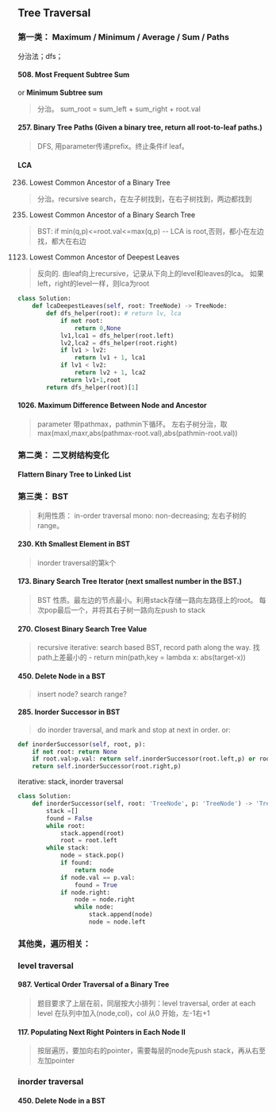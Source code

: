 
## Tree Traversal
### 第一类： Maximum / Minimum / Average / Sum / Paths
分治法；dfs；
#### 508. Most Frequent Subtree Sum
or __Minimum Subtree sum__
> 分治。 sum_root = sum_left + sum_right + root.val

#### 257. Binary Tree Paths (Given a binary tree, return all root-to-leaf paths.)
> DFS, 用parameter传递prefix。终止条件if leaf。
#### LCA
236. Lowest Common Ancestor of a Binary Tree
> 分治。recursive search，在左子树找到，在右子树找到，两边都找到
235. Lowest Common Ancestor of a Binary Search Tree
> BST: if min(q,p)<=root.val<=max(q,p) -- LCA is root,否则，都小在左边找，都大在右边
1123. Lowest Common Ancestor of Deepest Leaves
> 反向的. 由leaf向上recursive，记录从下向上的level和leaves的lca。
> 如果left，right的level一样，则lca为root
```python
class Solution:
    def lcaDeepestLeaves(self, root: TreeNode) -> TreeNode:
        def dfs_helper(root): # return lv, lca
            if not root:
                return 0,None
            lv1,lca1 = dfs_helper(root.left)
            lv2,lca2 = dfs_helper(root.right)
            if lv1 > lv2:
                return lv1 + 1, lca1
            if lv1 < lv2:
                return lv2 + 1, lca2
            return lv1+1,root
        return dfs_helper(root)[1]
```
#### 1026. Maximum Difference Between Node and Ancestor
> parameter 带pathmax，pathmin下循环。
> 左右子树分治，取 max(maxl,maxr,abs(pathmax-root.val),abs(pathmin-root.val))

### 第二类： 二叉树结构变化
#### Flattern Binary Tree to Linked List
### 第三类： BST
> 利用性质： in-order traversal mono: non-decreasing; 左右子树的range。
#### 230. Kth Smallest Element in BST 
> inorder traversal的第k个
#### 173. Binary Search Tree Iterator (next smallest number in the BST.)
> BST 性质。最左边的节点最小。利用stack存储一路向左路径上的root。
> 每次pop最后一个，并将其右子树一路向左push to stack
#### 270. Closest Binary Search Tree Value
> recursive
> iterative: search based BST, record path along the way. 找path上差最小的 - return min(path,key = lambda x: abs(target-x))
#### 450. Delete Node in a BST
> insert node? search range?
#### 285. Inorder Successor in BST
> do inorder traversal, and mark and stop at next in order.
or:
```python
def inorderSuccessor(self, root, p):
    if not root: return None
    if root.val>p.val: return self.inorderSuccessor(root.left,p) or root 
    return self.inorderSuccessor(root.right,p)
```
iterative: stack, inorder traversal
```python
class Solution:
    def inorderSuccessor(self, root: 'TreeNode', p: 'TreeNode') -> 'TreeNode':
        stack =[]
        found = False
        while root:
            stack.append(root)
            root = root.left
        while stack:
            node = stack.pop()
            if found:
                return node
            if node.val == p.val:
                found = True
            if node.right:
                node = node.right
                while node:
                    stack.append(node)
                    node = node.left
```

### 其他类，遍历相关：
### level traversal
#### 987. Vertical Order Traversal of a Binary Tree
> 题目要求了上层在前，同层按大小排列：level traversal, order at each level
> 在队列中加入(node,col)，col 从0 开始，左-1右+1
#### 117. Populating Next Right Pointers in Each Node II
> 按层遍历，要加向右的pointer，需要每层的node先push stack，再从右至左加pointer

### inorder traversal
#### 450. Delete Node in a BST
